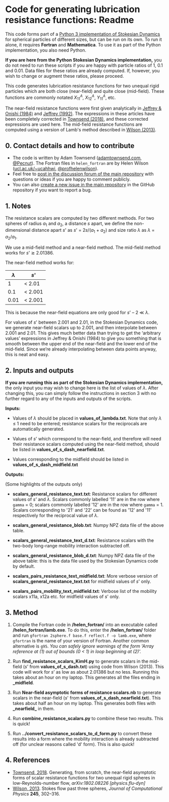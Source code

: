 # Code for generating lubrication resistance functions: Readme #

This code forms part of a [Python 3 implementation of Stokesian Dynamics](http://github.com/Pecnut/stokesian-dynamics) for spherical particles of different sizes, but can be run on its own. To run it alone, it requires **Fortran** and **Mathematica**. To use it as part of the Python implementation, you also need Python.

**If you are here from the Python Stokesian Dynamics implementation,** you do not need to run these scripts if you are happy with particle ratios of 1, 0.1 and 0.01. Data files for these ratios are already computed. If, however, you wish to change or augment these ratios, please proceed.

This code generates lubrication resistance functions for two unequal rigid particles which are both close (near-field) and quite close (mid-field). These functions are commonly notated *X*<sub>11</sub><sup>*A*</sup>, *X*<sub>12</sub><sup>*A*</sup>, *Y*<sub>11</sub><sup>*A*</sup>, etc.

 The near-field resistance functions were first given analytically in [Jeffrey & Onishi (1984)](https://doi.org/10.1017/S0022112084000355) and [Jeffrey (1992)](https://doi.org/10.1063/1.858494). The expressions in these articles have been completely corrected in [Townsend (2018)](https://arxiv.org/abs/1802.08226), and these corrected expressions are used here. The mid-field resistance functions are computed using a version of Lamb's method described in [Wilson (2013)](http://www.ucl.ac.uk/~ucahhwi/publist/papers/2013-W.pdf).

## 0. Contact details and how to contribute <a name="s0"></a> ##

* The code is written by Adam Townsend ([adamtownsend.com](http://adamtownsend.com/), [@Pecnut](https://twitter.com/pecnut)). The Fortran files in `helen_fortran` are by Helen Wilson ([ucl.ac.uk/~ucahhwi](https://www.ucl.ac.uk/~ucahhwi/), [@profhelenwilson](https://twitter.com/profhelenwilson)).
* Feel free to [post in the discussion forum of the main repository](https://github.com/Pecnut/stokesian-dynamics/discussions) with questions or ideas if you are happy to comment publicly.
* You can also [create a new issue in the main repository](https://github.com/Pecnut/stokesian-dynamics/issues) in the GitHub repository if you want to report a bug.

## 1. Notes ##

The resistance scalars are computed by two different methods. For two spheres of radius *a*<sub>1</sub> and *a*<sub>2</sub>, a distance *s* apart, we define the non-dimensional distance apart *s*' as *s*' = 2*s*/(*a*<sub>1</sub> + *a*<sub>2</sub>) and size ratio *λ* as *λ* = *a*<sub>2</sub>/*a*<sub>1</sub>.

We use a mid-field method and a near-field method. The mid-field method works for *s*' ≳ 2.01386.

The near-field method works for:

| *λ*         | *s*'         |
| ----------- | ------------ |
|       1     |      < 2.01  |
|       0.1   |      < 2.001 |
|       0.01  |      < 2.001 |

This is because the near-field equations are only good for *s*' – 2 ≪ *λ*.

For values of *s*' between 2.001 and 2.01, in the Stokesian Dynamics code, we generate near-field scalars up to 2.001, and then interpolate between 2.001 and 2.01. This gives much better data than trying to get the ‘arbitrary values’ expressions in Jeffrey & Onishi (1984) to give you something that is smooth between the upper end of the near-field and the lower end of the mid-field. Since we’re already interpolating between data points anyway, this is neat and easy.

## 2. Inputs and outputs

**If you are running this as part of the Stokesian Dynamics implementation,** the only input you may wish to change here is the list of values of *λ*. After changing this, you can simply follow the instructions in section 3 with no further regard to any of the inputs and outputs of the scripts.

**Inputs:**

* Values of *λ* should be placed in **values_of_lambda.txt**. Note that only *λ* ≤ 1 need to be entered; resistance scalars for the reciprocals are automatically generated.

* Values of *s*' which correspond to the near-field, and therefore will need their resistance scalars computed using the near-field method, should be listed in **values_of_s_dash_nearfield.txt**.

* Values corresponding to the midfield should be listed in **values_of_s_dash_midfield.txt**

**Outputs:**

(Some highlights of the outputs only)

* **scalars_general_resistance_text.txt**: Resistance scalars for different values of *s'* and *λ*. Scalars commonly labelled '11' are in the row where `gamma` = 0; scalars commonly labelled '12' are in the row where `gamma` = 1. Scalars corresponding to '21' and '22' can be found as '12' and '11' respectively for the reciprocal value of *λ*.

* **scalars_general_resistance_blob.txt**: Numpy NPZ data file of the above table.

* **scalars_general_resistance_text_d.txt**: Resistance scalars with the two-body long-range mobility interaction subtracted off.

* **scalars_general_resistance_blob_d.txt**: Numpy NPZ data file of the above table: this is the data file used by the Stokesian Dynamics code by default.

* **scalars_pairs_resistance_text_midfield.txt**: More verbose version of **scalars_general_resistance_text.txt** for midfield values of *s*' only.

* **scalars_pairs_mobility_text_midfield.txt**: Verbose list of the mobility scalars x11a, x12a etc. for midfield values of *s*' only.

## 3. Method ##

1.  Compile the Fortran code in **/helen_fortran/** into an executable called **/helen_fortran/lamb.exe**. To do this, enter the **/helen_fortran/** folder and run `gfortran 2sphere.f base.f reflect.f -o lamb.exe`, where `gfortran` is the name of your version of Fortran. Another common alternative is `g95`. *You can safely ignore warnings of the form 'Array reference at (1) out of bounds (0 < 1) in loop beginning at (2)'.*

2.  Run **find_resistance_scalars_KimH.py** to generate scalars in the mid-field (*s*' from **values_of_s_dash.txt**) using code from Wilson (2013). This code will work for *s*’ as low as about 2.01386 but no less. Running this takes about an hour on my laptop. This generates all the files ending in **\_midfield**.

3.  Run **Near-field asymptotic forms of resistance scalars.nb** to generate scalars in the near-field (*s*' from **values_of_s_dash_nearfield.txt**). This takes about half an hour on my laptop. This generates both files with **\_nearfield\_** in them.

4.  Run **combine_resistance_scalars.py** to combine these two results. This is quick!

5.  Run **../convert_resistance_scalars_to_d_form.py** to convert these results into a form where the mobility interaction is already subtracted off (for unclear reasons called 'd' form). This is also quick!

## 4. References ##

* [Townsend, 2018](https://arxiv.org/abs/1802.08226). Generating, from scratch, the near-field asymptotic forms of scalar resistance functions for two unequal rigid spheres in low-Reynolds-number flow, *arXiv:1802.08226 [physics.flu-dyn]*
* [Wilson, 2013](http://www.ucl.ac.uk/~ucahhwi/publist/papers/2013-W.pdf). Stokes flow past three spheres, *Journal of Computational Physics* **245**, 302–316.
